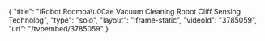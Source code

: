 {
    "title": "iRobot Roomba\u00ae Vacuum Cleaning Robot Cliff Sensing Technolog",
    "type": "solo",
    "layout": "iframe-static",
    "videoId": "3785059",
    "url": "\/tvpembed\/3785059"
}